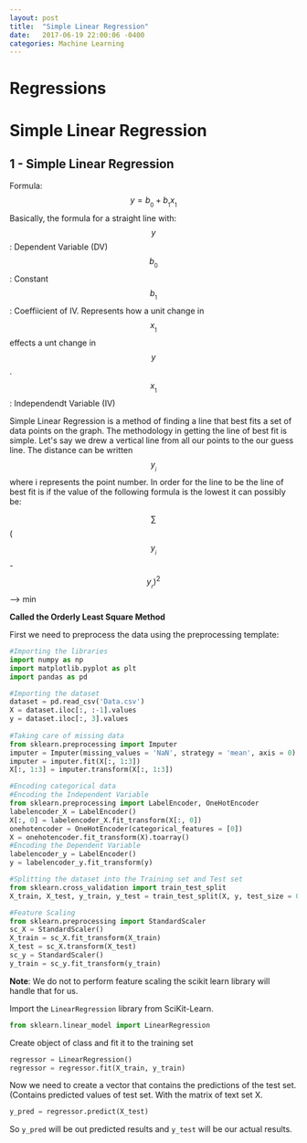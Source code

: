 ```yaml
---
layout: post
title:  "Simple Linear Regression"
date:   2017-06-19 22:00:06 -0400
categories: Machine Learning 
---
```



Regressions
===========

# Simple Linear Regression

1 - Simple Linear Regression
-----------------------------
Formula: $$y= b_{_0} + b_{_1}x_{_1}$$ 
Basically, the formula for a straight line with:
$$y$$ : Dependent Variable (DV)
$$b_{_0}$$ : Constant
$$b_{_1}$$ : Coeffiicient of IV. Represents how a unit change in $$x_{_1}$$ effects a unt change in $$y$$.
$$x_{_1}$$ : Independendt Variable (IV)

Simple Linear Regression is a method of finding a line that best fits a set of data points on the graph. 
The methodology in getting the line of best fit is simple. Let's say we drew a vertical line from all our points to the our guess line. The distance can be written $$y_{_i}$$ where i represents the point number. In order for the line to be the line of best fit is if the value of the following formula is the lowest it can possibly be:

$$\sum$$ ($$y_{_i}$$ - $$y_{_r})^2$$  --> min 

**Called the Orderly Least Square Method**

First we need to preprocess the data using the preprocessing template:
~~~ python
#Importing the libraries
import numpy as np
import matplotlib.pyplot as plt
import pandas as pd

#Importing the dataset
dataset = pd.read_csv('Data.csv')
X = dataset.iloc[:, :-1].values
y = dataset.iloc[:, 3].values
                
#Taking care of missing data
from sklearn.preprocessing import Imputer
imputer = Imputer(missing_values = 'NaN', strategy = 'mean', axis = 0)
imputer = imputer.fit(X[:, 1:3])
X[:, 1:3] = imputer.transform(X[:, 1:3])

#Encoding categorical data
#Encoding the Independent Variable
from sklearn.preprocessing import LabelEncoder, OneHotEncoder
labelencoder_X = LabelEncoder()
X[:, 0] = labelencoder_X.fit_transform(X[:, 0])
onehotencoder = OneHotEncoder(categorical_features = [0])
X = onehotencoder.fit_transform(X).toarray()
#Encoding the Dependent Variable
labelencoder_y = LabelEncoder()
y = labelencoder_y.fit_transform(y)

#Splitting the dataset into the Training set and Test set
from sklearn.cross_validation import train_test_split
X_train, X_test, y_train, y_test = train_test_split(X, y, test_size = 0.2, random_state = 0)

#Feature Scaling
from sklearn.preprocessing import StandardScaler
sc_X = StandardScaler()
X_train = sc_X.fit_transform(X_train)
X_test = sc_X.transform(X_test)
sc_y = StandardScaler()
y_train = sc_y.fit_transform(y_train)
~~~
 **Note**: We do not to perform feature scaling the scikit learn library will handle that for us.
 
Import the  `LinearRegression` library from SciKit-Learn.
~~~ python 
from sklearn.linear_model import LinearRegression
~~~
Create object of class and fit it to the training set 
~~~ python
regressor = LinearRegression()
regressor = regressor.fit(X_train, y_train)
~~~
Now we need to create a vector that contains the predictions of the test set. (Contains predicted values of test set. With the matrix of text set X.
~~~ python 
y_pred = regressor.predict(X_test)
~~~
So `y_pred` will be out predicted results and `y_test` will be our actual results.


